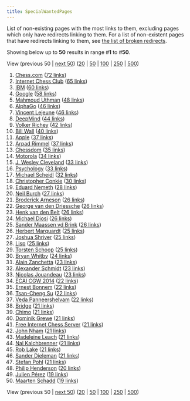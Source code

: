 ```yaml
---
title: SpecialWantedPages
---
```

List of non-existing pages with the most links to them, excluding pages which only have redirects linking to them. For a list of non-existent pages that have redirects linking to them, see [the list of broken redirects](Special:BrokenRedirects "Special:BrokenRedirects").




Showing below up to **50** results in range #**1** to #**50**.


View (previous 50 | [next 50](index.php?title=Special:WantedPages&limit=50&offset=50 "Next 50 results")) ([20](index.php?title=Special:WantedPages&limit=20&offset=0 "Show 20 results per page") | [50](index.php?title=Special:WantedPages&limit=50&offset=0 "Show 50 results per page") | [100](index.php?title=Special:WantedPages&limit=100&offset=0 "Show 100 results per page") | [250](index.php?title=Special:WantedPages&limit=250&offset=0 "Show 250 results per page") | [500](index.php?title=Special:WantedPages&limit=500&offset=0 "Show 500 results per page"))


1. [Chess.com](index.php?title=Chess.com&action=edit&redlink=1 "Chess.com (page does not exist)")‏‎ ([72 links](Special:WhatLinksHere/Chess.com "Special:WhatLinksHere/Chess.com"))
2. [Internet Chess Club](index.php?title=Internet_Chess_Club&action=edit&redlink=1 "Internet Chess Club (page does not exist)")‏‎ ([65 links](Special:WhatLinksHere/Internet_Chess_Club "Special:WhatLinksHere/Internet Chess Club"))
3. [IBM](index.php?title=IBM&action=edit&redlink=1 "IBM (page does not exist)")‏‎ ([60 links](Special:WhatLinksHere/IBM "Special:WhatLinksHere/IBM"))
4. [Google](index.php?title=Google&action=edit&redlink=1 "Google (page does not exist)")‏‎ ([58 links](Special:WhatLinksHere/Google "Special:WhatLinksHere/Google"))
5. [Mahmoud Uthman](index.php?title=Mahmoud_Uthman&action=edit&redlink=1 "Mahmoud Uthman (page does not exist)")‏‎ ([48 links](Special:WhatLinksHere/Mahmoud_Uthman "Special:WhatLinksHere/Mahmoud Uthman"))
6. [AlphaGo](index.php?title=AlphaGo&action=edit&redlink=1 "AlphaGo (page does not exist)")‏‎ ([46 links](Special:WhatLinksHere/AlphaGo "Special:WhatLinksHere/AlphaGo"))
7. [Vincent Lejeune](index.php?title=Vincent_Lejeune&action=edit&redlink=1 "Vincent Lejeune (page does not exist)")‏‎ ([46 links](Special:WhatLinksHere/Vincent_Lejeune "Special:WhatLinksHere/Vincent Lejeune"))
8. [DeepMind](index.php?title=DeepMind&action=edit&redlink=1 "DeepMind (page does not exist)")‏‎ ([44 links](Special:WhatLinksHere/DeepMind "Special:WhatLinksHere/DeepMind"))
9. [Volker Richey](index.php?title=Volker_Richey&action=edit&redlink=1 "Volker Richey (page does not exist)")‏‎ ([42 links](Special:WhatLinksHere/Volker_Richey "Special:WhatLinksHere/Volker Richey"))
10. [Bill Wall](index.php?title=Bill_Wall&action=edit&redlink=1 "Bill Wall (page does not exist)")‏‎ ([40 links](Special:WhatLinksHere/Bill_Wall "Special:WhatLinksHere/Bill Wall"))
11. [Apple](index.php?title=Apple&action=edit&redlink=1 "Apple (page does not exist)")‏‎ ([37 links](Special:WhatLinksHere/Apple "Special:WhatLinksHere/Apple"))
12. [Arpad Rimmel](index.php?title=Arpad_Rimmel&action=edit&redlink=1 "Arpad Rimmel (page does not exist)")‏‎ ([37 links](Special:WhatLinksHere/Arpad_Rimmel "Special:WhatLinksHere/Arpad Rimmel"))
13. [Chessdom](index.php?title=Chessdom&action=edit&redlink=1 "Chessdom (page does not exist)")‏‎ ([35 links](Special:WhatLinksHere/Chessdom "Special:WhatLinksHere/Chessdom"))
14. [Motorola](index.php?title=Motorola&action=edit&redlink=1 "Motorola (page does not exist)")‏‎ ([34 links](Special:WhatLinksHere/Motorola "Special:WhatLinksHere/Motorola"))
15. [J. Wesley Cleveland](index.php?title=J._Wesley_Cleveland&action=edit&redlink=1 "J. Wesley Cleveland (page does not exist)")‏‎ ([33 links](Special:WhatLinksHere/J._Wesley_Cleveland "Special:WhatLinksHere/J. Wesley Cleveland"))
16. [Psychology](index.php?title=Psychology&action=edit&redlink=1 "Psychology (page does not exist)")‏‎ ([33 links](Special:WhatLinksHere/Psychology "Special:WhatLinksHere/Psychology"))
17. [Michael Scheidl](index.php?title=Michael_Scheidl&action=edit&redlink=1 "Michael Scheidl (page does not exist)")‏‎ ([32 links](Special:WhatLinksHere/Michael_Scheidl "Special:WhatLinksHere/Michael Scheidl"))
18. [Christopher Conkie](index.php?title=Christopher_Conkie&action=edit&redlink=1 "Christopher Conkie (page does not exist)")‏‎ ([30 links](Special:WhatLinksHere/Christopher_Conkie "Special:WhatLinksHere/Christopher Conkie"))
19. [Eduard Nemeth](index.php?title=Eduard_Nemeth&action=edit&redlink=1 "Eduard Nemeth (page does not exist)")‏‎ ([28 links](Special:WhatLinksHere/Eduard_Nemeth "Special:WhatLinksHere/Eduard Nemeth"))
20. [Neil Burch](index.php?title=Neil_Burch&action=edit&redlink=1 "Neil Burch (page does not exist)")‏‎ ([27 links](Special:WhatLinksHere/Neil_Burch "Special:WhatLinksHere/Neil Burch"))
21. [Broderick Arneson](index.php?title=Broderick_Arneson&action=edit&redlink=1 "Broderick Arneson (page does not exist)")‏‎ ([26 links](Special:WhatLinksHere/Broderick_Arneson "Special:WhatLinksHere/Broderick Arneson"))
22. [George van den Driessche](index.php?title=George_van_den_Driessche&action=edit&redlink=1 "George van den Driessche (page does not exist)")‏‎ ([26 links](Special:WhatLinksHere/George_van_den_Driessche "Special:WhatLinksHere/George van den Driessche"))
23. [Henk van den Belt](index.php?title=Henk_van_den_Belt&action=edit&redlink=1 "Henk van den Belt (page does not exist)")‏‎ ([26 links](Special:WhatLinksHere/Henk_van_den_Belt "Special:WhatLinksHere/Henk van den Belt"))
24. [Michael Diosi](index.php?title=Michael_Diosi&action=edit&redlink=1 "Michael Diosi (page does not exist)")‏‎ ([26 links](Special:WhatLinksHere/Michael_Diosi "Special:WhatLinksHere/Michael Diosi"))
25. [Sander Maassen vd Brink](index.php?title=Sander_Maassen_vd_Brink&action=edit&redlink=1 "Sander Maassen vd Brink (page does not exist)")‏‎ ([26 links](Special:WhatLinksHere/Sander_Maassen_vd_Brink "Special:WhatLinksHere/Sander Maassen vd Brink"))
26. [Herbert Marquardt](index.php?title=Herbert_Marquardt&action=edit&redlink=1 "Herbert Marquardt (page does not exist)")‏‎ ([25 links](Special:WhatLinksHere/Herbert_Marquardt "Special:WhatLinksHere/Herbert Marquardt"))
27. [Joshua Shriver](index.php?title=Joshua_Shriver&action=edit&redlink=1 "Joshua Shriver (page does not exist)")‏‎ ([25 links](Special:WhatLinksHere/Joshua_Shriver "Special:WhatLinksHere/Joshua Shriver"))
28. [Lisp](index.php?title=Lisp&action=edit&redlink=1 "Lisp (page does not exist)")‏‎ ([25 links](Special:WhatLinksHere/Lisp "Special:WhatLinksHere/Lisp"))
29. [Torsten Schoop](index.php?title=Torsten_Schoop&action=edit&redlink=1 "Torsten Schoop (page does not exist)")‏‎ ([25 links](Special:WhatLinksHere/Torsten_Schoop "Special:WhatLinksHere/Torsten Schoop"))
30. [Bryan Whitby](index.php?title=Bryan_Whitby&action=edit&redlink=1 "Bryan Whitby (page does not exist)")‏‎ ([24 links](Special:WhatLinksHere/Bryan_Whitby "Special:WhatLinksHere/Bryan Whitby"))
31. [Alain Zanchetta](index.php?title=Alain_Zanchetta&action=edit&redlink=1 "Alain Zanchetta (page does not exist)")‏‎ ([23 links](Special:WhatLinksHere/Alain_Zanchetta "Special:WhatLinksHere/Alain Zanchetta"))
32. [Alexander Schmidt](index.php?title=Alexander_Schmidt&action=edit&redlink=1 "Alexander Schmidt (page does not exist)")‏‎ ([23 links](Special:WhatLinksHere/Alexander_Schmidt "Special:WhatLinksHere/Alexander Schmidt"))
33. [Nicolas Jouandeau](index.php?title=Nicolas_Jouandeau&action=edit&redlink=1 "Nicolas Jouandeau (page does not exist)")‏‎ ([23 links](Special:WhatLinksHere/Nicolas_Jouandeau "Special:WhatLinksHere/Nicolas Jouandeau"))
34. [ECAI CGW 2014](index.php?title=ECAI_CGW_2014&action=edit&redlink=1 "ECAI CGW 2014 (page does not exist)")‏‎ ([22 links](Special:WhatLinksHere/ECAI_CGW_2014 "Special:WhatLinksHere/ECAI CGW 2014"))
35. [Ernest Bonnem](index.php?title=Ernest_Bonnem&action=edit&redlink=1 "Ernest Bonnem (page does not exist)")‏‎ ([22 links](Special:WhatLinksHere/Ernest_Bonnem "Special:WhatLinksHere/Ernest Bonnem"))
36. [Tsan-Cheng Su](index.php?title=Tsan-Cheng_Su&action=edit&redlink=1 "Tsan-Cheng Su (page does not exist)")‏‎ ([22 links](Special:WhatLinksHere/Tsan-Cheng_Su "Special:WhatLinksHere/Tsan-Cheng Su"))
37. [Veda Panneershelvam](index.php?title=Veda_Panneershelvam&action=edit&redlink=1 "Veda Panneershelvam (page does not exist)")‏‎ ([22 links](Special:WhatLinksHere/Veda_Panneershelvam "Special:WhatLinksHere/Veda Panneershelvam"))
38. [Bridge](index.php?title=Bridge&action=edit&redlink=1 "Bridge (page does not exist)")‏‎ ([21 links](Special:WhatLinksHere/Bridge "Special:WhatLinksHere/Bridge"))
39. [Chimo](index.php?title=Chimo&action=edit&redlink=1 "Chimo (page does not exist)")‏‎ ([21 links](Special:WhatLinksHere/Chimo "Special:WhatLinksHere/Chimo"))
40. [Dominik Grewe](index.php?title=Dominik_Grewe&action=edit&redlink=1 "Dominik Grewe (page does not exist)")‏‎ ([21 links](Special:WhatLinksHere/Dominik_Grewe "Special:WhatLinksHere/Dominik Grewe"))
41. [Free Internet Chess Server](index.php?title=Free_Internet_Chess_Server&action=edit&redlink=1 "Free Internet Chess Server (page does not exist)")‏‎ ([21 links](Special:WhatLinksHere/Free_Internet_Chess_Server "Special:WhatLinksHere/Free Internet Chess Server"))
42. [John Nham](index.php?title=John_Nham&action=edit&redlink=1 "John Nham (page does not exist)")‏‎ ([21 links](Special:WhatLinksHere/John_Nham "Special:WhatLinksHere/John Nham"))
43. [Madeleine Leach](index.php?title=Madeleine_Leach&action=edit&redlink=1 "Madeleine Leach (page does not exist)")‏‎ ([21 links](Special:WhatLinksHere/Madeleine_Leach "Special:WhatLinksHere/Madeleine Leach"))
44. [Nal Kalchbrenner](index.php?title=Nal_Kalchbrenner&action=edit&redlink=1 "Nal Kalchbrenner (page does not exist)")‏‎ ([21 links](Special:WhatLinksHere/Nal_Kalchbrenner "Special:WhatLinksHere/Nal Kalchbrenner"))
45. [Rob Lake](index.php?title=Rob_Lake&action=edit&redlink=1 "Rob Lake (page does not exist)")‏‎ ([21 links](Special:WhatLinksHere/Rob_Lake "Special:WhatLinksHere/Rob Lake"))
46. [Sander Dieleman](index.php?title=Sander_Dieleman&action=edit&redlink=1 "Sander Dieleman (page does not exist)")‏‎ ([21 links](Special:WhatLinksHere/Sander_Dieleman "Special:WhatLinksHere/Sander Dieleman"))
47. [Stefan Pohl](index.php?title=Stefan_Pohl&action=edit&redlink=1 "Stefan Pohl (page does not exist)")‏‎ ([21 links](Special:WhatLinksHere/Stefan_Pohl "Special:WhatLinksHere/Stefan Pohl"))
48. [Philip Henderson](index.php?title=Philip_Henderson&action=edit&redlink=1 "Philip Henderson (page does not exist)")‏‎ ([20 links](Special:WhatLinksHere/Philip_Henderson "Special:WhatLinksHere/Philip Henderson"))
49. [Julien Pérez](index.php?title=Julien_P%C3%A9rez&action=edit&redlink=1 "Julien Pérez (page does not exist)")‏‎ ([19 links](Special:WhatLinksHere/Julien_P%C3%A9rez "Special:WhatLinksHere/Julien Pérez"))
50. [Maarten Schadd](index.php?title=Maarten_Schadd&action=edit&redlink=1 "Maarten Schadd (page does not exist)")‏‎ ([19 links](Special:WhatLinksHere/Maarten_Schadd "Special:WhatLinksHere/Maarten Schadd"))


View (previous 50 | [next 50](index.php?title=Special:WantedPages&limit=50&offset=50 "Next 50 results")) ([20](index.php?title=Special:WantedPages&limit=20&offset=0 "Show 20 results per page") | [50](index.php?title=Special:WantedPages&limit=50&offset=0 "Show 50 results per page") | [100](index.php?title=Special:WantedPages&limit=100&offset=0 "Show 100 results per page") | [250](index.php?title=Special:WantedPages&limit=250&offset=0 "Show 250 results per page") | [500](index.php?title=Special:WantedPages&limit=500&offset=0 "Show 500 results per page"))

 
